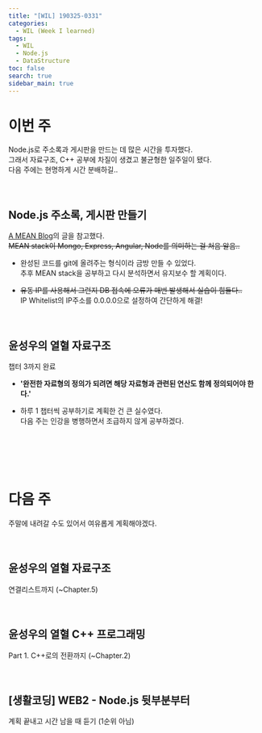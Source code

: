 ```yaml
---
title: "[WIL] 190325-0331"
categories: 
  - WIL (Week I learned)
tags: 
  - WIL
  - Node.js
  - DataStructure
toc: false
search: true
sidebar_main: true
---
```


# 이번 주
Node.js로 주소록과 게시판을 만드는 데 많은 시간을 투자했다.  
그래서 자료구조, C++ 공부에 차질이 생겼고 불균형한 일주일이 됐다.  
다음 주에는 현명하게 시간 분배하길..
<br><br><br>


## Node.js 주소록, 게시판 만들기
[A MEAN Blog](https://www.a-mean-blog.com/ko)의 글을 참고했다.  
  ~~MEAN stack이 Mongo, Express, Angular, Node를 의미하는 걸 처음 알음..~~
* 완성된 코드를 git에 올려주는 형식이라 금방 만들 수 있었다.  
  추후 MEAN stack을 공부하고 다시 분석하면서 유지보수 할 계획이다.

* ~~유동 IP를 사용해서 그런지 DB 접속에 오류가 매번 발생해서 실습이 힘들다..~~  
  IP Whitelist의 IP주소를 0.0.0.0으로 설정하여 간단하게 해결!
<br><br><br>


## 윤성우의 열혈 자료구조
챕터 3까지 완료

* **'완전한 자료형의 정의가 되려면 해당 자료형과 관련된 연산도 함께 정의되어야 한다.'**

* 하루 1 챕터씩 공부하기로 계획한 건 큰 실수였다.  
  다음 주는 인강을 병행하면서 조급하지 않게 공부하겠다.   
<br><br><br><br><br>


# 다음 주
주말에 내려갈 수도 있어서 여유롭게 계획해야겠다.
<br><br><br>


## 윤성우의 열혈 자료구조
연결리스트까지 (~Chapter.5)
<br><br><br>


## 윤성우의 열혈 C++ 프로그래밍
Part 1. C++로의 전환까지 (~Chapter.2)
<br><br><br>


## [생활코딩] WEB2 - Node.js 뒷부분부터
계획 끝내고 시간 남을 때 듣기 (1순위 아님)